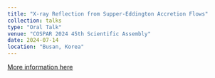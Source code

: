 ```yaml
---
title: "X-ray Reflection from Supper-Eddington Accretion Flows"
collection: talks
type: "Oral Talk"
venue: "COSPAR 2024 45th Scientific Assembly"
date: 2024-07-14
location: "Busan, Korea"
---
```


[More information here](https://www.cospar-assembly.org/user/download.php?id=33932&type=abstract&section=congressbrowser)